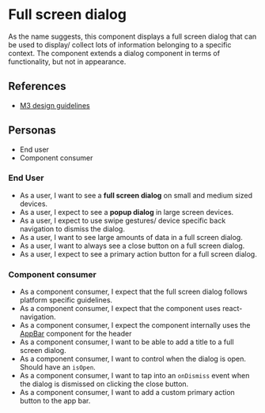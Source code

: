 # Full screen dialog
As the name suggests, this component displays a full screen dialog that can be used to display/ collect lots of information belonging to a specific context.
The component extends a dialog component in terms of functionality, but not in appearance.

## References
-   [M3 design guidelines](https://m3.material.io/components/dialogs/specs)

## Personas
-   End user
-   Component consumer

### End User

-   As a user, I want to see a **full screen dialog** on small and medium sized devices.
-   As a user, I expect to see a **popup dialog** in large screen devices.
-   As a user, I expect to use swipe gestures/ device specific back navigation to dismiss the dialog.
-   As a user, I want to see large amounts of data in a full screen dialog.
-   As a user, I want to always see a close button on a full screen dialog.
-   As a user, I expect to see a primary action button for a full screen dialog.

### Component consumer
-   As a component consumer, I expect that the full screen dialog follows platform specific guidelines.
-   As a component consumer, I expect that the component uses react-navigation.
-   As a component consumer, I expect the component internally uses the [AppBar](./Appbar.md) component for the header
-   As a component consumer, I want to be able to add a title to a full screen dialog.
-   As a component consumer, I want to control when the dialog is open. Should have an `isOpen`.
-   As a component consumer, I want to tap into an `onDismiss` event when the dialog is dismissed on clicking the close button.
-   As a component consumer, I want to add a custom primary action button to the app bar.